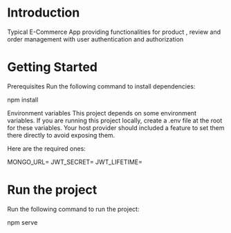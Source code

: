 # Introduction

Typical E-Commerce App providing functionalities for product , review and order management with user authentication and authorization

# Getting Started

Prerequisites
Run the following command to install dependencies:

npm install

Environment variables
This project depends on some environment variables. If you are running this project locally, create a .env file at the root for these variables. Your host provider should included a feature to set them there directly to avoid exposing them.

Here are the required ones:

MONGO_URL=
JWT_SECRET=
JWT_LIFETIME=

# Run the project

Run the following command to run the project:

npm serve
